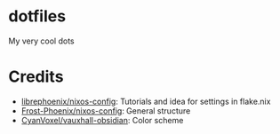 # dotfiles
My very cool dots

# Credits
- [librephoenix/nixos-config](https://github.com/librephoenix/nixos-config): Tutorials and idea for settings in flake.nix
- [Frost-Phoenix/nixos-config](https://github.com/Frost-Phoenix/nixos-config): General structure
- [CyanVoxel/vauxhall-obsidian](https://github.com/CyanVoxel/vauxhall-obsidian): Color scheme
